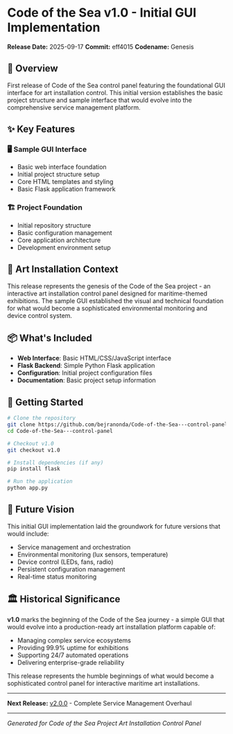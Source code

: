 # Code of the Sea v1.0 - Initial GUI Implementation

**Release Date:** 2025-09-17
**Commit:** eff4015
**Codename:** Genesis

## 🎯 Overview

First release of Code of the Sea control panel featuring the foundational GUI interface for art installation control. This initial version establishes the basic project structure and sample interface that would evolve into the comprehensive service management platform.

## ✨ Key Features

### 🖥️ **Sample GUI Interface**
- Basic web interface foundation
- Initial project structure setup
- Core HTML templates and styling
- Basic Flask application framework

### 🏗️ **Project Foundation**
- Initial repository structure
- Basic configuration management
- Core application architecture
- Development environment setup

## 🎨 Art Installation Context

This release represents the genesis of the Code of the Sea project - an interactive art installation control panel designed for maritime-themed exhibitions. The sample GUI established the visual and technical foundation for what would become a sophisticated environmental monitoring and device control system.

## 📦 What's Included

- **Web Interface**: Basic HTML/CSS/JavaScript interface
- **Flask Backend**: Simple Python Flask application
- **Configuration**: Initial project configuration files
- **Documentation**: Basic project setup information

## 🚀 Getting Started

```bash
# Clone the repository
git clone https://github.com/bejranonda/Code-of-the-Sea---control-panel.git
cd Code-of-the-Sea---control-panel

# Checkout v1.0
git checkout v1.0

# Install dependencies (if any)
pip install flask

# Run the application
python app.py
```

## 🔮 Future Vision

This initial GUI implementation laid the groundwork for future versions that would include:
- Service management and orchestration
- Environmental monitoring (lux sensors, temperature)
- Device control (LEDs, fans, radio)
- Persistent configuration management
- Real-time status monitoring

## 🏛️ Historical Significance

**v1.0** marks the beginning of the Code of the Sea journey - a simple GUI that would evolve into a production-ready art installation platform capable of:
- Managing complex service ecosystems
- Providing 99.9% uptime for exhibitions
- Supporting 24/7 automated operations
- Delivering enterprise-grade reliability

This release represents the humble beginnings of what would become a sophisticated control panel for interactive maritime art installations.

---

**Next Release:** [v2.0.0](RELEASE_NOTES_v2.0.0.md) - Complete Service Management Overhaul

---

*Generated for Code of the Sea Project*
*Art Installation Control Panel*